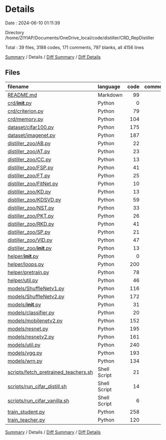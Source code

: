 # Details

Date : 2024-06-10 01:11:39

Directory /home/ZIYIAP/Documents/OneDrive_local/code/distiller/CRD_RepDistiller

Total : 39 files,  3188 codes, 171 comments, 797 blanks, all 4156 lines

[Summary](results.md) / Details / [Diff Summary](diff.md) / [Diff Details](diff-details.md)

## Files
| filename | language | code | comment | blank | total |
| :--- | :--- | ---: | ---: | ---: | ---: |
| [README.md](/README.md) | Markdown | 99 | 0 | 30 | 129 |
| [crd/__init__.py](/crd/__init__.py) | Python | 0 | 0 | 1 | 1 |
| [crd/criterion.py](/crd/criterion.py) | Python | 79 | 3 | 21 | 103 |
| [crd/memory.py](/crd/memory.py) | Python | 104 | 12 | 23 | 139 |
| [dataset/cifar100.py](/dataset/cifar100.py) | Python | 175 | 4 | 35 | 214 |
| [dataset/imagenet.py](/dataset/imagenet.py) | Python | 187 | 2 | 42 | 231 |
| [distiller_zoo/AB.py](/distiller_zoo/AB.py) | Python | 22 | 2 | 6 | 30 |
| [distiller_zoo/AT.py](/distiller_zoo/AT.py) | Python | 23 | 0 | 7 | 30 |
| [distiller_zoo/CC.py](/distiller_zoo/CC.py) | Python | 13 | 23 | 7 | 43 |
| [distiller_zoo/FSP.py](/distiller_zoo/FSP.py) | Python | 41 | 0 | 8 | 49 |
| [distiller_zoo/FT.py](/distiller_zoo/FT.py) | Python | 25 | 0 | 7 | 32 |
| [distiller_zoo/FitNet.py](/distiller_zoo/FitNet.py) | Python | 10 | 0 | 5 | 15 |
| [distiller_zoo/KD.py](/distiller_zoo/KD.py) | Python | 13 | 0 | 5 | 18 |
| [distiller_zoo/KDSVD.py](/distiller_zoo/KDSVD.py) | Python | 59 | 0 | 17 | 76 |
| [distiller_zoo/NST.py](/distiller_zoo/NST.py) | Python | 33 | 1 | 8 | 42 |
| [distiller_zoo/PKT.py](/distiller_zoo/PKT.py) | Python | 26 | 5 | 12 | 43 |
| [distiller_zoo/RKD.py](/distiller_zoo/RKD.py) | Python | 41 | 2 | 16 | 59 |
| [distiller_zoo/SP.py](/distiller_zoo/SP.py) | Python | 21 | 2 | 8 | 31 |
| [distiller_zoo/VID.py](/distiller_zoo/VID.py) | Python | 47 | 1 | 7 | 55 |
| [distiller_zoo/__init__.py](/distiller_zoo/__init__.py) | Python | 13 | 0 | 1 | 14 |
| [helper/__init__.py](/helper/__init__.py) | Python | 0 | 0 | 1 | 1 |
| [helper/loops.py](/helper/loops.py) | Python | 200 | 19 | 45 | 264 |
| [helper/pretrain.py](/helper/pretrain.py) | Python | 78 | 3 | 14 | 95 |
| [helper/util.py](/helper/util.py) | Python | 46 | 0 | 17 | 63 |
| [models/ShuffleNetv1.py](/models/ShuffleNetv1.py) | Python | 116 | 1 | 22 | 139 |
| [models/ShuffleNetv2.py](/models/ShuffleNetv2.py) | Python | 172 | 9 | 30 | 211 |
| [models/__init__.py](/models/__init__.py) | Python | 31 | 0 | 2 | 33 |
| [models/classifier.py](/models/classifier.py) | Python | 20 | 3 | 13 | 36 |
| [models/mobilenetv2.py](/models/mobilenetv2.py) | Python | 152 | 9 | 42 | 203 |
| [models/resnet.py](/models/resnet.py) | Python | 195 | 1 | 61 | 257 |
| [models/resnetv2.py](/models/resnetv2.py) | Python | 161 | 3 | 35 | 199 |
| [models/util.py](/models/util.py) | Python | 240 | 0 | 51 | 291 |
| [models/vgg.py](/models/vgg.py) | Python | 193 | 1 | 43 | 237 |
| [models/wrn.py](/models/wrn.py) | Python | 134 | 5 | 32 | 171 |
| [scripts/fetch_pretrained_teachers.sh](/scripts/fetch_pretrained_teachers.sh) | Shell Script | 21 | 1 | 9 | 31 |
| [scripts/run_cifar_distill.sh](/scripts/run_cifar_distill.sh) | Shell Script | 14 | 16 | 2 | 32 |
| [scripts/run_cifar_vanilla.sh](/scripts/run_cifar_vanilla.sh) | Shell Script | 6 | 1 | 7 | 14 |
| [train_student.py](/train_student.py) | Python | 258 | 28 | 62 | 348 |
| [train_teacher.py](/train_teacher.py) | Python | 120 | 14 | 43 | 177 |

[Summary](results.md) / Details / [Diff Summary](diff.md) / [Diff Details](diff-details.md)